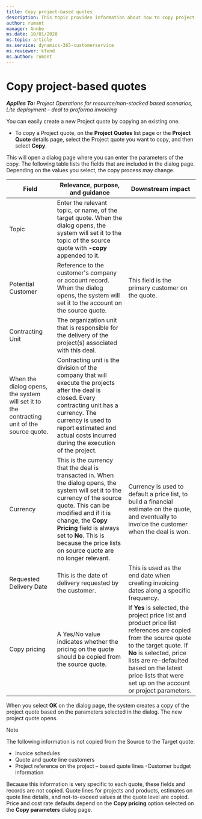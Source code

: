 ```yaml
---
title: Copy project-based quotes
description: This topic provides information about how to copy project-based quotes in Project Operations.
author: rumant
manager: Annbe
ms.date: 10/01/2020
ms.topic: article
ms.service: dynamics-365-customerservice
ms.reviewer: kfend 
ms.author: rumant
---
```


# Copy project-based quotes

_**Applies To:** Project Operations for resource/non-stocked based scenarios, Lite deployment - deal to proforma invoicing_

You can easily create a new Project quote by copying an existing one. 

- To copy a Project quote, on the **Project Quotes** list page or the **Project Quote** details page, select the Project quote you want to copy, and then select **Copy**.

This will open a dialog page where you can enter the parameters of the copy. The following table lists the fields that are included in the dialog page. Depending on the values you select, the copy process may change.

| **Field** | **Relevance, purpose, and guidance** | **Downstream impact** |
| --- | --- | --- |
| Topic | Enter the relevant topic, or name, of the target quote. When the dialog opens, the system will set it to the topic of the source quote with **-copy** appended to it. | |
| Potential Customer | Reference to the customer's company or account record. When the dialog opens, the system will set it to the account on the source quote. | This field is the primary customer on the quote. |
| Contracting Unit | The organization unit that is responsible for the delivery of the project(s) associated with this deal.
When the dialog opens, the system will set it to the contracting unit of the source quote. | Contracting unit is the division of the company that will execute the projects after the deal is closed. Every contracting unit has a currency. The currency is used to report estimated and actual costs incurred during the execution of the project. |
| Currency | This is the currency that the deal is transacted in. When the dialog opens, the system will set it to the currency of the source quote. This can be modified and if it is change, the **Copy Pricing** field is always set to **No**. This is because the price lists on source quote are no longer relevant. | Currency is used to default a price list, to build a financial estimate on the quote,  and eventually to invoice the customer when the deal is won. |
| Requested Delivery Date | This is the date of delivery requested by the customer. | This is used as the end date when creating invoicing dates along a specific frequency. |
| Copy pricing | A Yes/No value indicates whether the pricing on the quote should be copied from the source quote. | If **Yes** is selected, the project price list and product price list references are copied from the source quote to the target quote. If **No** is selected, price lists are re-defaulted based on the latest price lists that were set up on the account or project parameters. |

When you select **OK** on the dialog page, the system creates a copy of the project quote based on the parameters selected in the dialog. The new project quote opens. 

> [!NOTE]
> The following information is not copied from the Source to the Target quote:
>
> - Invoice schedules
> - Quote and quote line customers
> - Project reference on the project – based quote lines
> -Customer budget information
>
>Because this information is very specific to each quote, these fields and records are not copied. Quote lines for projects and products, estimates on quote line details, and not-to-exceed values at the quote level are copied. Price and cost rate defaults depend on the **Copy pricing** option selected on the **Copy parameters** dialog page.
